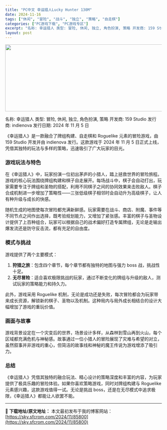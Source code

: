 ```yaml
---
title: "PC中文 幸运猎人Lucky Hunter 130M"
date: 2024-11-16
tags: ["休闲", "冒险", "战斗", "独立", "策略", "自走棋"]
categories: ["PC游戏下载", "PC游戏专区"]
excerpt: "名称: 幸运猎人 类型: 冒险, 休闲, 独立, 角色扮演, 策略 开发商: 159 Studio 发行商: indienova 发行日期: 2024 年 11 月 5 日 《幸运猎人》是一款融合了牌组构建、自走棋和 Roguelike 元素的冒险游戏，由 159 Studio 开发并由 indie&hellip;"
layout: post
---
```


<img class="aligncenter size-full wp-image-85801" src="https://sky.sfcrom.com/wp-content/uploads/2024/11/2024111600385487.webp" alt="" width="660" height="215" />

名称: 幸运猎人
类型: 冒险, 休闲, 独立, 角色扮演, 策略
开发商: 159 Studio
发行商: indienova
发行日期: 2024 年 11 月 5 日

《幸运猎人》是一款融合了牌组构建、自走棋和 Roguelike 元素的冒险游戏，由 159 Studio 开发并由 indienova 发行。这款游戏于 2024 年 11 月 5 日正式上线，凭借其独特的玩法与多样的策略，迅速吸引了广大玩家的目光。
<h3>游戏玩法与特色</h3>
在《幸运猎人》中，玩家扮演一位初出茅庐的小猎人，踏上拯救世界的冒险旅程。游戏的核心玩法围绕牌组构建和棋子自走展开。每场战斗中，棋子会自动打出，玩家需要专注于牌组和圣物的搭配，利用不同棋子之间的协同效果来击败敌人。棋子合成机制进一步增加了策略性——三张低级棋子相邻时会自动升为高级棋子，让人有种升级与成长的快感。

随机生成的地图使每次冒险都充满新鲜感。玩家需要在战斗、商店、附魔、事件等不同节点之间作出选择，既考验规划能力，又增加了紧张感。丰富的棋子与圣物设计提供了上百种组合，玩家可以根据自己的战术偏好打造专属牌组，无论是走输出爆发流还是防守反击流，都有充足的自由度。
<h3>模式与挑战</h3>
游戏提供了两个主要模式：
<ol>
 	<li><strong>狩猎之旅</strong>：包含四个章节，每个章节都有独特的地图与强力 boss 战，挑战性十足。</li>
 	<li><strong>无尽冒险</strong>：适合喜欢极限挑战的玩家，通过不断变化的牌组与升级的敌人，测试玩家的策略能力和持久力。</li>
</ol>
此外，游戏采用 Roguelike 机制，无论是成功还是失败，每次冒险都会为玩家带来成长资源，解锁新的棋子、圣物以及机制。这种局内与局外成长相结合的设计大幅增加了游戏的重玩价值。
<h3>画面与故事</h3>
游戏背景设定在一个灾变后的世界，场景设计多样，从森林到雪山再到火山，每个区域都充满危机与神秘感。故事通过一位小猎人的冒险展现了灾难与希望的对立，虽然叙事并非游戏的重心，但简洁的故事线和神秘的魔王传说为游戏增添了吸引力。
<h3>总结</h3>
《幸运猎人》凭借其独特的融合玩法、精心设计的策略深度和丰富的内容，为玩家提供了极具乐趣的冒险体验。如果你喜欢策略游戏，同时对牌组构建与 Roguelike 元素感兴趣，这款游戏值得一试。无论是挑战 boss，还是在无尽模式中追求极限，《幸运猎人》都能让人欲罢不能。

---
📖 **下载地址/原文地址：** 本文最初发布于我的博客网站：[https://sky.sfcrom.com/2024/11/85800](https://sky.sfcrom.com/2024/11/85800)
